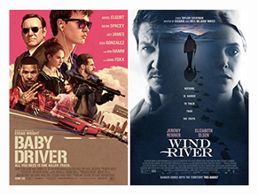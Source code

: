[![Baby Driver](../images/Baby_Driver_2017.jpg)](http://www.imdb.com/title/tt3890160)
 [![Wind River](../images/Wind_River_2017.jpg)](http://www.imdb.com/title/tt5362988)
